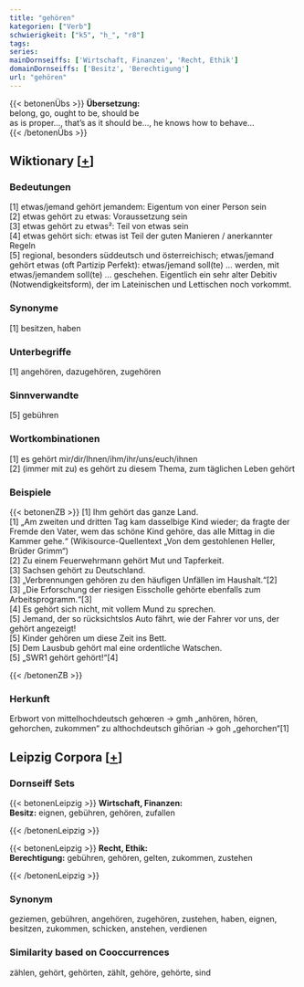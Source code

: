 ```yaml
---
title: "gehören"
kategorien: ["Verb"]
schwierigkeit: ["k5", "h_", "r8"]
tags:
series:
mainDornseiffs: ['Wirtschaft, Finanzen', 'Recht, Ethik']
domainDornseiffs: ['Besitz', 'Berechtigung']
url: "gehören"
---
```


{{< betonenÜbs >}}
**Übersetzung:**  
belong, go, ought to be, should be  
as is proper..., that’s as it should be..., he knows how to behave...  
{{< /betonenÜbs >}}

## Wiktionary [[+](https://de.wiktionary.org/wiki/gehören)]

### Bedeutungen
[1] etwas/jemand gehört jemandem: Eigentum von einer Person sein  
[2] etwas gehört zu etwas: Voraussetzung sein  
[3] etwas gehört zu etwas²: Teil von etwas sein  
[4] etwas gehört sich: etwas ist Teil der guten Manieren / anerkannter Regeln  
[5] regional, besonders süddeutsch und österreichisch; etwas/jemand gehört etwas (oft Partizip Perfekt): etwas/jemand soll(te) … werden, mit etwas/jemandem soll(te) … geschehen. Eigentlich ein sehr alter Debitiv (Notwendigkeitsform), der im Lateinischen und Lettischen noch vorkommt.  

### Synonyme
[1] besitzen, haben  

### Unterbegriffe
[1] angehören, dazugehören, zugehören  

### Sinnverwandte
[5] gebühren  

### Wortkombinationen
[1] es gehört mir/dir/Ihnen/ihm/ihr/uns/euch/ihnen  
[2] (immer mit zu) es gehört zu diesem Thema, zum täglichen Leben gehört  

### Beispiele
{{< betonenZB >}}
[1] Ihm gehört das ganze Land.  
[1] „Am zweiten und dritten Tag kam dasselbige Kind wieder; da fragte der Fremde den Vater, wem das schöne Kind gehöre, das alle Mittag in die Kammer gehe.“ (Wikisource-Quellentext „Von dem gestohlenen Heller, Brüder Grimm“)  
[2] Zu einem Feuerwehrmann gehört Mut und Tapferkeit.  
[3] Sachsen gehört zu Deutschland.  
[3] „Verbrennungen gehören zu den häufigen Unfällen im Haushalt.“[2]  
[3] „Die Erforschung der riesigen Eisscholle gehörte ebenfalls zum Arbeitsprogramm.“[3]  
[4] Es gehört sich nicht, mit vollem Mund zu sprechen.  
[5] Jemand, der so rücksichtslos Auto fährt, wie der Fahrer vor uns, der gehört angezeigt!  
[5] Kinder gehören um diese Zeit ins Bett.  
[5] Dem Lausbub gehört mal eine ordentliche Watschen.  
[5] „SWR1 gehört gehört!“[4]  

{{< /betonenZB >}}
### Herkunft
Erbwort von mittelhochdeutsch gehœren → gmh „anhören, hören, gehorchen, zukommen“ zu althochdeutsch gihōrian → goh „gehorchen“[1]  


## Leipzig Corpora [[+](https://corpora.uni-leipzig.de/en/res?word=gehören&corpusId=deu_newscrawl-public_2018)]

### Dornseiff Sets
{{< betonenLeipzig >}}
**Wirtschaft, Finanzen:**  
**Besitz:** eignen, gebühren, gehören, zufallen  

{{< /betonenLeipzig >}}


{{< betonenLeipzig >}}
**Recht, Ethik:**  
**Berechtigung:** gebühren, gehören, gelten, zukommen, zustehen  

{{< /betonenLeipzig >}}

### Synonym
geziemen, gebühren, angehören, zugehören, zustehen, haben, eignen, besitzen, zukommen, schicken, anstehen, verdienen


### Similarity based on Cooccurrences
zählen, gehört, gehörten, zählt, gehöre, gehörte, sind

